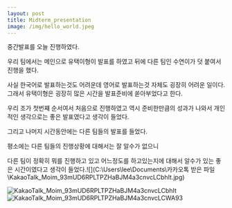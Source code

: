 ```yaml
---
layout: post
title: Midterm_presentation
image: /img/hello_world.jpeg
---
```








중간발표를 오늘 진행하였다.

우리 팀에서는 메인으로 유택이형이 발표를 하였고 뒤에 다른 팀인 수연이가 덧 붙여서 진행을 했다.

사실 한국어로 발표하는것도 어려운데 영어로 발표하는것 자체도 굉장히 어려운 일이다. 그래서 유택이형은 굉장히 많은 시간을 발표준비에 쏟아부었다고 한다.

우리 조가 첫번쨰 순서여서 처음으로 진행하였고 역시 준비한만큼의 성과가 나와서 개인적인 생각으로는 좋은 발표였다고 생각이 들었다.

그리고 나머지 시간동안에는 다른 팀들의 발표를 들었다.

평소에는 다른 팀들의 진행상황에 대해서는 잘 알수가 없으니 

다른 팀이 정확히 뭐를 진행하고 있고 어느정도를 하고있는지에 대해서 알수가 있는 좋은 시간이였다고 생각이 들었다.![](C:\Users\lee\Documents\카카오톡 받은 파일\KakaoTalk_Moim_93mUD6RPLTPZHaBJM4a3cnvcLCbhIt.jpg)

![KakaoTalk_Moim_93mUD6RPLTPZHaBJM4a3cnvcLCbhIt](https://user-images.githubusercontent.com/46337218/74120427-4b117d80-4b91-11ea-8602-a56977ab5612.jpg)
![KakaoTalk_Moim_93mUD6RPLTPZHaBJM4a3cnvcLCWA93](https://user-images.githubusercontent.com/46337218/74120428-4baa1400-4b91-11ea-9de2-40e78de8a063.jpg)